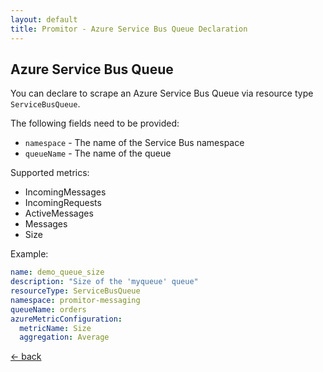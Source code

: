 ```yaml
---
layout: default
title: Promitor - Azure Service Bus Queue Declaration
---
```


## Azure Service Bus Queue
You can declare to scrape an Azure Service Bus Queue via resource type `ServiceBusQueue`.

The following fields need to be provided:
- `namespace` - The name of the Service Bus namespace
- `queueName` - The name of the queue

Supported metrics:
- IncomingMessages
- IncomingRequests
- ActiveMessages
- Messages
- Size

Example:
```yaml
name: demo_queue_size
description: "Size of the 'myqueue' queue"
resourceType: ServiceBusQueue
namespace: promitor-messaging
queueName: orders
azureMetricConfiguration:
  metricName: Size
  aggregation: Average
```

[&larr; back](.)